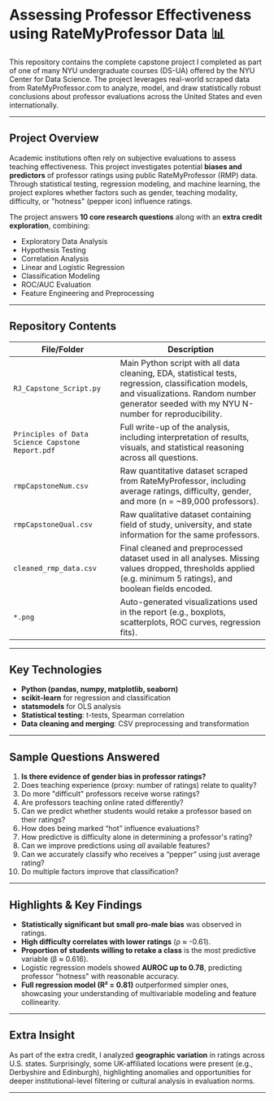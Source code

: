 # Assessing Professor Effectiveness using RateMyProfessor Data 📊

This repository contains the complete capstone project I completed as part of one of many NYU undergraduate courses (DS-UA) offered by the NYU Center for Data Science. The project leverages real-world scraped data from RateMyProfessor.com to analyze, model, and draw statistically robust conclusions about professor evaluations across the United States and even internationally. 

---

## Project Overview

Academic institutions often rely on subjective evaluations to assess teaching effectiveness. This project investigates potential **biases and predictors** of professor ratings using public RateMyProfessor (RMP) data. Through statistical testing, regression modeling, and machine learning, the project explores whether factors such as gender, teaching modality, difficulty, or "hotness" (pepper icon) influence ratings.

The project answers **10 core research questions** along with an **extra credit exploration**, combining:
- Exploratory Data Analysis
- Hypothesis Testing
- Correlation Analysis
- Linear and Logistic Regression
- Classification Modeling
- ROC/AUC Evaluation
- Feature Engineering and Preprocessing

---

## Repository Contents

| File/Folder | Description |
|-------------|-------------|
| `RJ_Capstone_Script.py` | Main Python script with all data cleaning, EDA, statistical tests, regression, classification models, and visualizations. Random number generator seeded with my NYU N-number for reproducibility. |
| `Principles of Data Science Capstone Report.pdf` | Full write-up of the analysis, including interpretation of results, visuals, and statistical reasoning across all questions. |
| `rmpCapstoneNum.csv` | Raw quantitative dataset scraped from RateMyProfessor, including average ratings, difficulty, gender, and more (n = ~89,000 professors). |
| `rmpCapstoneQual.csv` | Raw qualitative dataset containing field of study, university, and state information for the same professors. |
| `cleaned_rmp_data.csv` | Final cleaned and preprocessed dataset used in all analyses. Missing values dropped, thresholds applied (e.g. minimum 5 ratings), and boolean fields encoded. |
| `*.png` | Auto-generated visualizations used in the report (e.g., boxplots, scatterplots, ROC curves, regression fits). |

---

## Key Technologies

- **Python (pandas, numpy, matplotlib, seaborn)**
- **scikit-learn** for regression and classification
- **statsmodels** for OLS analysis
- **Statistical testing**: t-tests, Spearman correlation
- **Data cleaning and merging**: CSV preprocessing and transformation

---

## Sample Questions Answered

1. **Is there evidence of gender bias in professor ratings?**
2. Does teaching experience (proxy: number of ratings) relate to quality?
3. Do more "difficult" professors receive worse ratings?
4. Are professors teaching online rated differently?
5. Can we predict whether students would retake a professor based on their ratings?
6. How does being marked “hot” influence evaluations?
7. How predictive is difficulty alone in determining a professor's rating?
8. Can we improve predictions using *all* available features?
9. Can we accurately classify who receives a “pepper” using just average rating?
10. Do multiple factors improve that classification?

---

## Highlights & Key Findings

- **Statistically significant but small pro-male bias** was observed in ratings.
- **High difficulty correlates with lower ratings** (ρ ≈ -0.61).
- **Proportion of students willing to retake a class** is the most predictive variable (β ≈ 0.616).
- Logistic regression models showed **AUROC up to 0.78**, predicting professor "hotness" with reasonable accuracy.
- **Full regression model (R² = 0.81)** outperformed simpler ones, showcasing your understanding of multivariable modeling and feature collinearity.

---

## Extra Insight

As part of the extra credit, I analyzed **geographic variation** in ratings across U.S. states. Surprisingly, some UK-affiliated locations were present (e.g., Derbyshire and Edinburgh), highlighting anomalies and opportunities for deeper institutional-level filtering or cultural analysis in evaluation norms.

---
